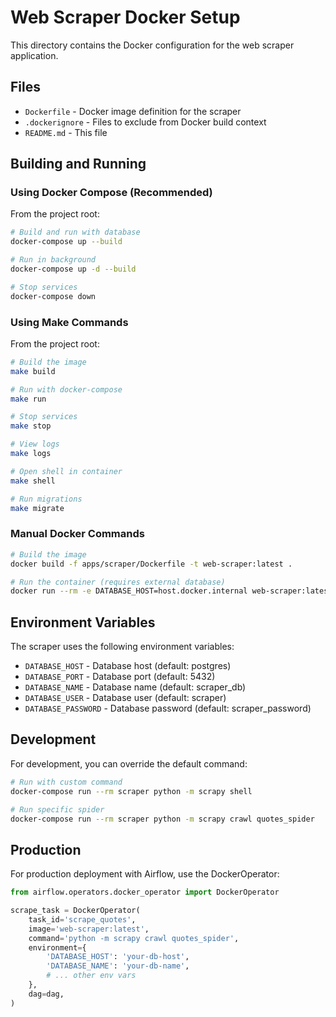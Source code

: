 # Web Scraper Docker Setup

This directory contains the Docker configuration for the web scraper application.

## Files

- `Dockerfile` - Docker image definition for the scraper
- `.dockerignore` - Files to exclude from Docker build context
- `README.md` - This file

## Building and Running

### Using Docker Compose (Recommended)

From the project root:

```bash
# Build and run with database
docker-compose up --build

# Run in background
docker-compose up -d --build

# Stop services
docker-compose down
```

### Using Make Commands

From the project root:

```bash
# Build the image
make build

# Run with docker-compose
make run

# Stop services
make stop

# View logs
make logs

# Open shell in container
make shell

# Run migrations
make migrate
```

### Manual Docker Commands

```bash
# Build the image
docker build -f apps/scraper/Dockerfile -t web-scraper:latest .

# Run the container (requires external database)
docker run --rm -e DATABASE_HOST=host.docker.internal web-scraper:latest
```

## Environment Variables

The scraper uses the following environment variables:

- `DATABASE_HOST` - Database host (default: postgres)
- `DATABASE_PORT` - Database port (default: 5432)
- `DATABASE_NAME` - Database name (default: scraper_db)
- `DATABASE_USER` - Database user (default: scraper)
- `DATABASE_PASSWORD` - Database password (default: scraper_password)

## Development

For development, you can override the default command:

```bash
# Run with custom command
docker-compose run --rm scraper python -m scrapy shell

# Run specific spider
docker-compose run --rm scraper python -m scrapy crawl quotes_spider
```

## Production

For production deployment with Airflow, use the DockerOperator:

```python
from airflow.operators.docker_operator import DockerOperator

scrape_task = DockerOperator(
    task_id='scrape_quotes',
    image='web-scraper:latest',
    command='python -m scrapy crawl quotes_spider',
    environment={
        'DATABASE_HOST': 'your-db-host',
        'DATABASE_NAME': 'your-db-name',
        # ... other env vars
    },
    dag=dag,
)
```
